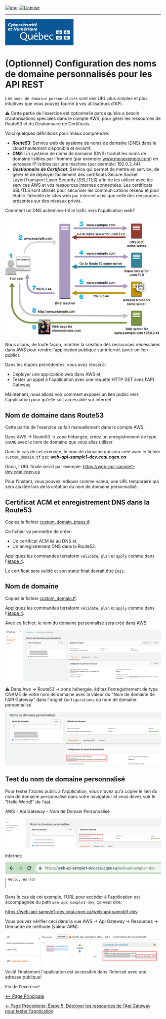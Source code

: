 <!-- ENTETE -->
[![img](https://img.shields.io/badge/Lifecycle-Experimental-339999)](https://www.quebec.ca/gouv/politiques-orientations/vitrine-numeriqc/accompagnement-des-organismes-publics/demarche-conception-services-numeriques)
[![License](https://img.shields.io/badge/Licence-LiLiQ--R-blue)](LICENSE_FR)

---

<div>
    <img src="https://github.com/CQEN-QDCE/.github/blob/main/images/mcn.png">
</div>
<!-- FIN ENTETE -->

# (Optionnel) Configuration des noms de domaine personnalisés pour les API REST

Les `noms de domaine personnalisés` sont des URL plus simples et plus intuitives que vous pouvez fournir à vos utilisateurs d'API.

:warning: Cette partie de l'exercice est optionnelle parce qu'elle a besoin d'autorisations spéciales dans le compte AWS, pour gérer les ressources de Route53 et du Gestionnaire de Certificats.

Voici quelques définitions pour mieux comprendre:
- ***Route53***: Service web de système de noms de domaine (DNS) dans le cloud hautement disponible et évolutif.
- ***DNS***: Un système de noms de domaine (DNS) traduit les noms de domaine lisibles par l'homme (par exemple: www.monexemple.com) en adresses IP lisibles par une machine (par exemple: 192.0.2.44).
- ***Gestionnaire de Certificat***: Service qui permet de mettre en service, de gérer et de déployer facilement des certificats Secure Socket Layer/Transport Layer Security (SSL/TLS) afin de les utiliser avec les services AWS et vos ressources internes connectées. Les certificats SSL/TLS sont utilisés pour sécuriser les communications réseau et pour établir l'identité de sites web par internet ainsi que  celle des ressources présentes sur des réseaux privés.

    
Comment un DNS achemine-t-il le trafic vers l'application web?

![aws-dns-trafic-web-app](../../images/how-route-53-routes-traffic.png)

Nous allons, de toute façon, montrer la création des ressources nécessaires dans AWS pour rendre l'application publique sur internet (avec un lien public).

Dans les étapes précédentes, vous avez réussi à:
- Déployer une application web dans AWS et,
- Tester un appel à l'application avec une requête HTTP GET avez l'API Gateway.

Maintenant, nous allons voir comment exposer un lien public vers l'application pour qu'elle soit accessible sur internet.

## Nom de domaine dans Route53
Cette partie de l'exercice se fait manuellement dans le compte AWS.

Dans AWS -> Route53 -> zone hébergée, créez un enregistrement de type `CNAME` avec le nom de domaine que vous allez utiliser.

Dans le cas de cet exercice, le nom de domaine qui sera créé avec le fichier `custom_domain.tf` est: ***web-api-sample1-dev.ceai.cqen.ca***

Donc, l'URL finale serait par exemple: https://web-api-sample1-dev.ceai.cqen.ca

Pour l'instant, vous pouvez indiquer comme valeur, une URL temporaire qui sera ajustée lors de la création du nom de domaine personnalisé.

## Certificat ACM et enregistrement DNS dans la Route53

Copiez le fichier [custom_domain_preps.tf](scripts/custom_domain_preps.tf).

Ce fichier va permettre de créer:
- Un certificat ACM lié au DNS et,
- Un enregistrement DNS dans la Route53.

Appliquez les commandes terraform `validate`, `plan` et `apply` comme dans  l'[étape 4](E4-deploy-aws-ecs.md#déploiement).

Le certificat sera validé et son statut final devrait être `Émis`.

## Nom de domaine

Copiez le fichier [custom_domain.tf](scripts/custom_domain.tf).

Appliquez les commandes terraform `validate`, `plan` et `apply` comme dans  l'[étape 4](E4-deploy-aws-ecs.md#déploiement).

Avec ce fichier, le nom du domaine personnalisé sera créé dans AWS.

![aws-api-gateway-custom-domain-name](images/aws-api-gateway-custom-domain-name.png)

:warning: Dans Aws -> Route53 -> zone hébergée, éditez l'enregistrement de type CNAME de votre nom de domaine avec la valeur du "Nom de domaine de l'API Gateway" dans l'onglet `Configurations` du nom de domaine personnalisé.

![aws-api-gateway-custom-domain-name-config](images/aws-api-gateway-custom-domain-name-config.png)


## Test du nom de domaine personnalisé
Pour tester l'accès public à l'application, vous n'avez qu'à copier le lien du nom de domaine personnalisé dans votre navigateur et vous devez voir le "Hello World!" de l'api.

AWS - Api Gateway - Nom de Domain Personnalisé

![aws-api-gateway-dns-url](images/aws-api-gateway-custom-domain-name-url.png)

Internet:

![web-public-access-to-app](images/web-public-access-to-app.png)

Dans le cas de cet exemple, l'URL pour accéder à l'application est accompagnée du path `web-api-sample1-dev`, ça veut dire:

https://web-api-sample1-dev.ceai.cqen.ca/web-api-sample1-dev

Vous pouvez vérifier ceci dans la vue AWS -> Api Gateway -> Resources -> Demande de méthode (valeur ARN):

![aws-api-gateway-api-resource-method-detail](images/aws-api-gateway-api-resource-method-detail.png)


Voilà! Finalement l'application est accessible dans l'internet avec une adresse publique!

Fin de l'exercice!

[<-- Page Principale](README.md)

[<- Page Précedente: Étape 5: Déployer les ressources de l'Api Gateway pour tester l'application](E5-deploy-api-gateway-aws.md)